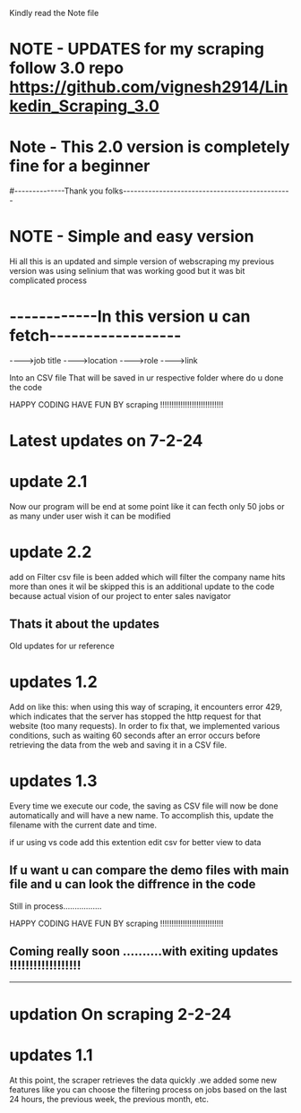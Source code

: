 Kindly read the Note file 

# NOTE - UPDATES for my scraping follow 3.0 repo https://github.com/vignesh2914/Linkedin_Scraping_3.0

# Note - This 2.0 version is completely fine for  a beginner

#--------------Thank you folks-----------------------------------------------

# NOTE - Simple and easy version

Hi all this is an updated and simple version of webscraping my previous version was using selinium that was working good but it was bit complicated process

# ------------In this version u can fetch------------------

---->job title
---->location
---->role
---->link


Into an CSV file That will be saved in ur respective folder where do u done the code

HAPPY CODING HAVE FUN BY scraping !!!!!!!!!!!!!!!!!!!!!!!!!!!!


# Latest updates on 7-2-24

# update 2.1 

Now our program will be end at some point like it can fecth only 50 jobs or 
as many under user wish it can be modified

# update 2.2

add on Filter csv file  is been added which will filter the company name hits more than ones it wil be skipped
this is an additional update to the code because actual vision of our project to enter sales navigator

Thats it about the updates 
-----------------------------------------------------------------------------------------------------------------------
Old updates for ur reference


# updates 1.2
Add on like this: when using this way of scraping, it encounters error 429, which indicates that the server has stopped the http request for that website (too many requests). In order to fix that, we implemented various conditions, such as waiting 60 seconds after an error occurs before retrieving the data from the web and saving it in a CSV file.

# updates 1.3
Every time we execute our code, the saving as CSV file will now be done automatically and will have a new name. To accomplish this, update the filename with the current date and time.

if ur using vs code add this extention edit csv for better view to data 

If u want u can compare the demo files with main file and u can look the diffrence in the code 
------------------------------------------------------------------------------------------------------------------------
Still in process.................

HAPPY CODING HAVE FUN BY scraping !!!!!!!!!!!!!!!!!!!!!!!!!!!!

Coming really soon ..........with exiting updates !!!!!!!!!!!!!!!!!!
------------------------------------------------------------------------------------------------------------------------
-----------------------------------------------------------------------------------------------------------------------
# updation On scraping 2-2-24

# updates 1.1
At this point, the scraper retrieves the data quickly .we added some new features like you can choose the filtering process on jobs based on the last 24 hours, the previous week, the previous month, etc. 


